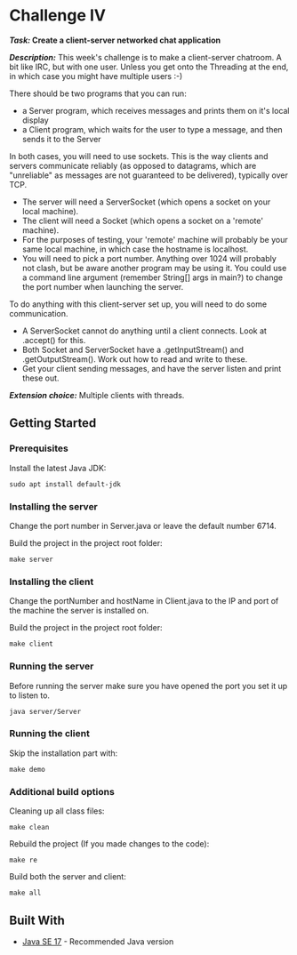 # Challenge IV

**_Task:_ Create a client-server networked chat application**

***Description:*** This week's challenge is to make a client-server chatroom. A bit like IRC, but with one user. Unless you get onto the Threading at the end, in which case you might have multiple users :-)

There should be two programs that you can run:

* a Server program, which receives messages and prints them on it's local display
* a Client program, which waits for the user to type a message, and then sends it to the Server

In both cases, you will need to use sockets. This is the way clients and servers communicate reliably (as opposed to datagrams, which are "unreliable" as messages are not guaranteed to be delivered), typically over TCP.
* The server will need a ServerSocket (which opens a socket on your local machine).
* The client will need a Socket (which opens a socket on a 'remote' machine).
* For the purposes of testing, your 'remote' machine will probably be your same local machine, in which case the hostname is localhost.
* You will need to pick a port number. Anything over 1024 will probably not clash, but be aware another program may be using it. You could use a command line argument (remember String[] args in main?) to change the port number when launching the server.

To do anything with this client-server set up, you will need to do some communication.
* A ServerSocket cannot do anything until a client connects. Look at .accept() for this.
* Both Socket and ServerSocket have a .getInputStream() and .getOutputStream(). Work out how to read and write to these.
* Get your client sending messages, and have the server listen and print these out.

***Extension choice:*** Multiple clients with threads.

## Getting Started

### Prerequisites
Install the latest Java JDK:
```
sudo apt install default-jdk
```

### Installing the server
Change the port number in Server.java or leave the default number 6714.

Build the project in the project root folder:
```
make server
```

### Installing the client
Change the portNumber and hostName in Client.java to the IP and port of the machine the server is installed on.

Build the project in the project root folder:
```
make client
```

### Running the server
Before running the server make sure you have opened the port you set it up to listen to.
```
java server/Server
```

### Running the client
Skip the installation part with:
```
make demo
```

### Additional build options
Cleaning up all class files:
```
make clean
```
Rebuild the project (If you made changes to the code):
```
make re
```
Build both the server and client:
```
make all
```

## Built With
* [Java SE 17](https://www.oracle.com/java/technologies/javase/jdk17-archive-downloads.html) - Recommended Java version
